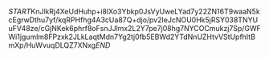 $START$KnJlkRj4XeUdHuhp+i8lXo3Ybkp0JsVyUweLYad7y22ZN16T9waaN5kcEgrwDthu7yf/kqRPHfhg4A3cUa87Q+djo/pv2IeJcNOU0Hk5jRSY038TNYUuFV48ze/cGjNKek6phrf8oFsnJJlmx2L2Y7pe7j08hg7NYCOCmukzj7Sp/GWFWi1jgumlm8FPzxk2JLkLaqtMdn7Yg2tj0fb5EBWd2YTdNnUZHtvVStUpfhItBmXp/HuWvuqDLQZ7XNxg$END$